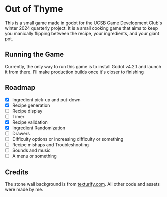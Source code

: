 # Out of Thyme
This is a small game made in godot for the UCSB Game Development Club's winter 2024 quarterly project. It is a small cooking game that aims to keep you manically flipping between the recipe, your ingredients, and your giant pot.

## Running the Game
Currently, the only way to run this game is to install Godot v4.2.1 and launch it from there. I'll make production builds once it's closer to finishing

## Roadmap
 - [X] Ingredient pick-up and put-down
 - [X] Recipe generation
 - [ ] Recipe display
 - [ ] Timer
 - [X] Recipe validation
 - [X] Ingredient Randomization
 - [ ] Drawers
 - [ ] Difficulty options or increasing difficulty or something
 - [ ] Recipe mishaps and Troubleshooting
 - [ ] Sounds and music
 - [ ] A menu or something

## Credits
The stone wall background is from [texturify.com](https://texturify.com/stock-photo/stone-wall022-9863.html).
All other code and assets were made by me.
